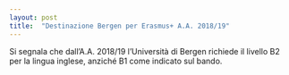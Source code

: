 ```yaml
---
layout: post
title:  "Destinazione Bergen per Erasmus+ A.A. 2018/19"
---
```


Si segnala che dall’A.A. 2018/19 l’Università di Bergen richiede il livello B2 per la lingua inglese, anziché B1 come indicato sul bando.
